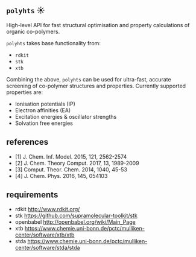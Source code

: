
`polyhts` :sunny:
--------
High-level API for fast structural optimisation and property calculations of organic co-polymers.

`polyhts` takes base functionality from:

* `rdkit` 
* `stk`
* `xtb` 

Combining the above, `polyhts` can be used for ultra-fast, accurate screening of co-polymer structures and properties. 
Currently supported properties are:

* Ionisation potentials (IP)
* Electron affinities (EA)
* Excitation energies & oscillator strengths
* Solvation free energies

references
----------
* [1] J. Chem. Inf. Model. 2015, 121, 2562-2574 
* [2] J. Chem. Theory Comput. 2017, 13, 1989-2009
* [3] Comput. Theor. Chem. 2014, 1040, 45-53 
* [4] J. Chem. Phys. 2016, 145, 054103

requirements
------------
* rdkit     http://www.rdkit.org/
* stk       https://github.com/supramolecular-toolkit/stk
* openbabel http://openbabel.org/wiki/Main_Page
* xtb       https://www.chemie.uni-bonn.de/pctc/mulliken-center/software/xtb/xtb
* stda      https://www.chemie.uni-bonn.de/pctc/mulliken-center/software/stda/stda
